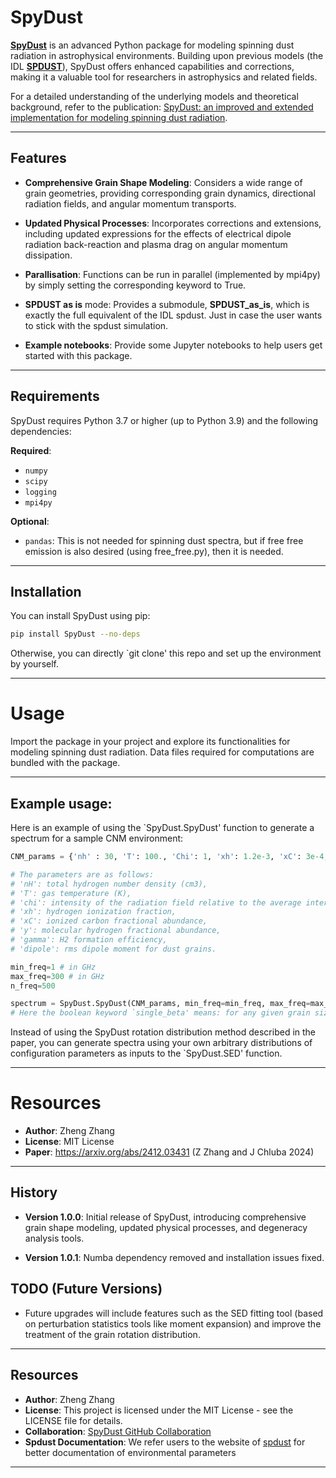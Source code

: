 # SpyDust

[**SpyDust**](https://arxiv.org/abs/2412.03431) is an advanced Python package for modeling spinning dust radiation in astrophysical environments. Building upon previous models (the IDL [**SPDUST**](https://arxiv.org/pdf/1003.4732)), SpyDust offers enhanced capabilities and corrections, making it a valuable tool for researchers in astrophysics and related fields.

For a detailed understanding of the underlying models and theoretical background, refer to the publication: [SpyDust: an improved and extended implementation for modeling spinning dust radiation](https://arxiv.org/abs/2412.03431).

---

## Features

- **Comprehensive Grain Shape Modeling**: Considers a wide range of grain geometries, providing corresponding grain dynamics, directional radiation fields, and angular momentum transports.

- **Updated Physical Processes**: Incorporates corrections and extensions, including updated expressions for the effects of electrical dipole radiation back-reaction and plasma drag on angular momentum dissipation.

- **Parallisation**: Functions can be run in parallel (implemented by mpi4py) by simply setting the corresponding keyword to True.

- **SPDUST as is** mode: Provides a submodule, **SPDUST_as_is**, which is exactly the full equivalent of the IDL spdust. Just in case the user wants to stick with the spdust simulation.

- **Example notebooks**: Provide some Jupyter notebooks to help users get started with this package.

---

## Requirements

SpyDust requires Python 3.7 or higher (up to Python 3.9) and the following dependencies:

**Required**:
- `numpy`
- `scipy`
- `logging`
- `mpi4py`

**Optional**:
- `pandas`: This is not needed for spinning dust spectra, but if free free emission is also desired (using free_free.py), then it is needed.

---

## Installation

You can install SpyDust using pip:

```bash
pip install SpyDust --no-deps
```

Otherwise, you can directly `git clone' this repo and set up the environment by yourself.

---

# Usage

Import the package in your project and explore its functionalities for modeling spinning dust radiation. Data files required for computations are bundled with the package.

---

## Example usage:

Here is an example of using the `SpyDust.SpyDust' function to generate a spectrum for a sample CNM environment:
```python
CNM_params = {'nh' : 30, 'T': 100., 'Chi': 1, 'xh': 1.2e-3, 'xC': 3e-4, 'y' : 0, 'gamma': 0, 'dipole': 9.3, 'line':7}

# The parameters are as follows: 
# 'nH': total hydrogen number density (cm3), 
# 'T': gas temperature (K), 
# 'chi': intensity of the radiation field relative to the average interstellar radiation field, 
# 'xh': hydrogen ionization fraction, 
# 'xC': ionized carbon fractional abundance, 
# 'y': molecular hydrogen fractional abundance, 
# 'gamma': H2 formation efficiency, 
# 'dipole': rms dipole moment for dust grains.

min_freq=1 # in GHz
max_freq=300 # in GHz
n_freq=500

spectrum = SpyDust.SpyDust(CNM_params, min_freq=min_freq, max_freq=max_freq, n_freq=n_freq, single_beta=True)
# Here the boolean keyword `single_beta' means: for any given grain size, consider only one value of the shape parameter beta.
```

Instead of using the SpyDust rotation distribution method described in the paper, you can generate spectra using your own arbitrary distributions of configuration parameters as inputs to the `SpyDust.SED' function.

--- 

# Resources

- **Author**: Zheng Zhang
- **License**: MIT License
- **Paper**: https://arxiv.org/abs/2412.03431 (Z Zhang and J Chluba 2024)

---

## History

- **Version 1.0.0**: Initial release of SpyDust, introducing comprehensive grain shape modeling, updated physical processes, and degeneracy analysis tools.

- **Version 1.0.1**: Numba dependency removed and installation issues fixed. 

## TODO (Future Versions)
- Future upgrades will include features such as the SED fitting tool (based on perturbation statistics tools like moment expansion) and improve the treatment of the grain rotation distribution.

---

## Resources

- **Author**: Zheng Zhang
- **License**: This project is licensed under the MIT License - see the LICENSE file for details.
- **Collaboration**: [SpyDust GitHub Collaboration](https://github.com/SpyDust/SpyDust)
- **Spdust Documentation**: We refer users to the website of [spdust](https://cosmo.nyu.edu/yacine/spdust/spdust.html) for better documentation of environmental parameters 

---


